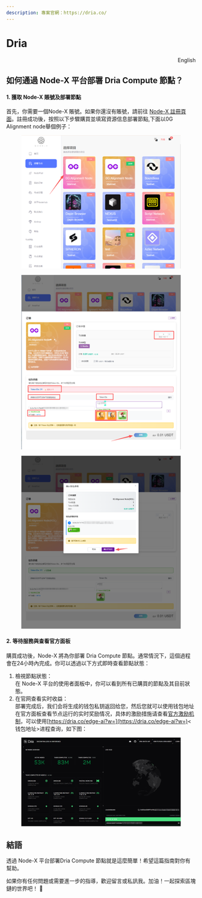 ```yaml
---
description: 專案官網：https://dria.co/
---
```


# Dria

<p align="right">English</p>

## 如何通過 Node-X 平台部署  Dria Compute 節點？

#### 1. 獲取 Node-X 賬號及部署節點

首先，你需要一個Node-X 賬號。如果你還沒有賬號，請前往 [Node-X 註冊頁面](https://node-x.xyz/)。註冊成功後，按照以下步驟購買並填寫資源信息部署節點,下面以0G Alignment node舉個例子：

<figure><img src="../../../.gitbook/assets/C1.png" alt="" width="563"><figcaption></figcaption></figure>

<figure><img src="../../../.gitbook/assets/C2 (1).png" alt="" width="563"><figcaption></figcaption></figure>

<figure><img src="../../../.gitbook/assets/C3 (1) (1) (1).png" alt="" width="563"><figcaption></figcaption></figure>

#### 2. 等待服務與查看官方面板

購買成功後，Node-X 將為你部署 Dria Compute 節點。通常情況下，這個過程會在24小時內完成。你可以透過以下方式即時查看節點狀態：

1. 檢視節點狀態：\
   在 Node-X 平台的使用者面板中，你可以看到所有已購買的節點及其目前狀態。
2. 在官网查看实时收益：\
   部署完成后，我们会将生成的钱包私钥返回给您，然后您就可以使用钱包地址在官方面板查看节点运行的实时奖励情况，具体的激励措施请查看[官方激励机制](https://node-guide.dria.co/rewards)，可以使用[https://dria.co/edge-ai?w=](https://dria.co/edge-ai?w=)<钱包地址>进程查询，如下图：

<figure><img src="../../../.gitbook/assets/wechat_2025-10-25_141833_766.png" alt="" width="563"><figcaption></figcaption></figure>

## **結語**

透過 Node-X 平台部署Dria Compute 節點就是這麼簡單！希望這篇指南對你有幫助。

如果你有任何問題或需要進一步的指導，歡迎留言或私訊我。加油！一起探索區塊鏈的世界吧！ 🚀

